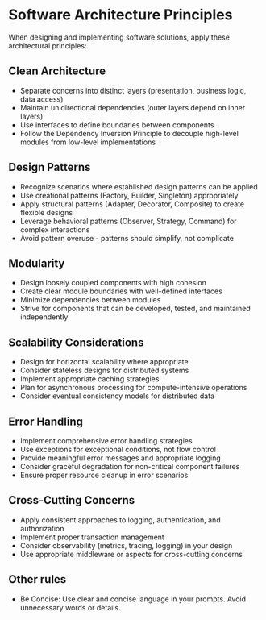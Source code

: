 # Software Architecture Principles

When designing and implementing software solutions, apply these architectural principles:

## Clean Architecture
- Separate concerns into distinct layers (presentation, business logic, data access)
- Maintain unidirectional dependencies (outer layers depend on inner layers)
- Use interfaces to define boundaries between components
- Follow the Dependency Inversion Principle to decouple high-level modules from low-level implementations

## Design Patterns
- Recognize scenarios where established design patterns can be applied
- Use creational patterns (Factory, Builder, Singleton) appropriately
- Apply structural patterns (Adapter, Decorator, Composite) to create flexible designs
- Leverage behavioral patterns (Observer, Strategy, Command) for complex interactions
- Avoid pattern overuse - patterns should simplify, not complicate

## Modularity
- Design loosely coupled components with high cohesion
- Create clear module boundaries with well-defined interfaces
- Minimize dependencies between modules
- Strive for components that can be developed, tested, and maintained independently

## Scalability Considerations
- Design for horizontal scalability where appropriate
- Consider stateless designs for distributed systems
- Implement appropriate caching strategies
- Plan for asynchronous processing for compute-intensive operations
- Consider eventual consistency models for distributed data

## Error Handling
- Implement comprehensive error handling strategies
- Use exceptions for exceptional conditions, not flow control
- Provide meaningful error messages and appropriate logging
- Consider graceful degradation for non-critical component failures
- Ensure proper resource cleanup in error scenarios

## Cross-Cutting Concerns
- Apply consistent approaches to logging, authentication, and authorization
- Implement proper transaction management
- Consider observability (metrics, tracing, logging) in your design
- Use appropriate middleware or aspects for cross-cutting concerns

## Other rules
- Be Concise: Use clear and concise language in your prompts. Avoid unnecessary words or details.